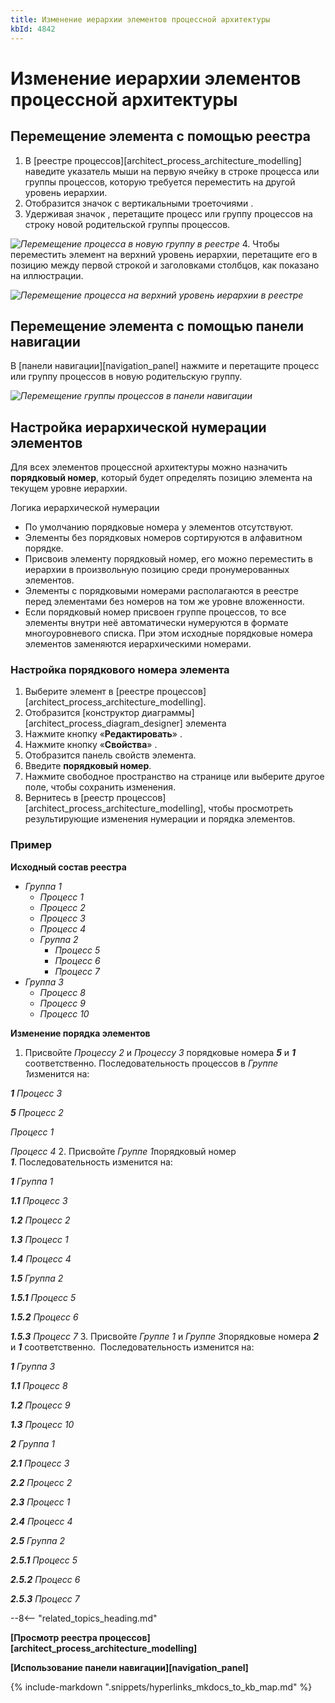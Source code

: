 ```yaml
---
title: Изменение иерархии элементов процессной архитектуры
kbId: 4842
---
```


# Изменение иерархии элементов процессной архитектуры

## Перемещение элемента с помощью реестра

1. В [реестре процессов][architect_process_architecture_modelling] наведите указатель мыши на первую ячейку в строке процесса или группы процессов, которую требуется переместить на другой уровень иерархии.
2. Отобразится значок с вертикальными троеточиями *‌*.
3. Удерживая значок *‌*, перетащите процесс или группу процессов на строку новой родительской группы процессов.

_![Перемещение процесса в новую группу в реестре](https://kb.comindware.ru/assets/process_architecture_modeling_moving_entity_in_registry.png)_
4. Чтобы переместить элемент на верхний уровень иерархии, перетащите его в позицию между первой строкой и заголовками столбцов, как показано на иллюстрации.

_![Перемещение процесса на верхний уровень иерархии в реестре](https://kb.comindware.ru/assets/process_architecture_modeling_moving_entity_in_registry_top_level.png)_

## Перемещение элемента с помощью панели навигации

В [панели навигации][navigation_panel] нажмите и перетащите процесс или группу процессов в новую родительскую группу.

_![Перемещение группы процессов в панели навигации](https://kb.comindware.ru/assets/process_architecture_modeling_moving_entity_in_navigation.png)_

## Настройка иерархической нумерации элементов

Для всех элементов процессной архитектуры можно назначить **порядковый номер**, который будет определять позицию элемента на текущем уровне иерархии.

Логика иерархической нумерации

- По умолчанию порядковые номера у элементов отсутствуют.
- Элементы без порядковых номеров сортируются в алфавитном порядке.
- Присвоив элементу порядковый номер, его можно переместить в иерархии в произвольную позицию среди пронумерованных элементов.
- Элементы с порядковыми номерами располагаются в реестре перед элементами без номеров на том же уровне вложенности.
- Если порядковый номер присвоен группе процессов, то все элементы внутри неё автоматически нумеруются в формате многоуровневого списка. При этом исходные порядковые номера элементов заменяются иерархическими номерами.

### Настройка порядкового номера элемента

1. Выберите элемент в [реестре процессов][architect_process_architecture_modelling].
2. Отобразится [конструктор диаграммы][architect_process_diagram_designer] элемента
3. Нажмите кнопку «**Редактировать**» *‌*.
4. Нажмите кнопку «**Свойства**» *‌*.
5. Отобразится панель свойств элемента.
6. Введите **порядковый номер**.
7. Нажмите свободное пространство на странице или выберите другое поле, чтобы сохранить изменения.
8. Вернитесь в [реестр процессов][architect_process_architecture_modelling], чтобы просмотреть результирующие изменения нумерации и порядка элементов.

### Пример

**Исходный состав реестра**

- *Группа 1*
    - *Процесс 1*
    - *Процесс 2*
    - *Процесс 3*
    - *Процесс 4*
    - *Группа 2*
        - *Процесс 5*
        - *Процесс 6*
        - *Процесс 7*
- *Группа 3*
    - *Процесс 8*
    - *Процесс 9*
    - *Процесс 10*

**Изменение порядка элементов**

1. Присвойте *Процессу 2* и *Процессу 3* порядковые номера ***5*** и ***1*** соответственно. Последовательность процессов в *Группе 1*изменится на:

***1** Процесс 3*

***5** Процесс 2*

*Процесс 1*

*Процесс 4*
2. Присвойте *Группе 1*порядковый номер ***1***. Последовательность изменится на:

***1** Группа 1*

***1.1** Процесс 3*

***1.2** Процесс 2*

***1.3** Процесс 1*

***1.4** Процесс 4*

***1.5** Группа 2*

***1.5.1** Процесс 5*

***1.5.2** Процесс 6*

***1.5.3** Процесс 7*
3. Присвойте *Группе 1* и *Группе 3*порядковые номера ***2*** и ***1*** соответственно.  Последовательность изменится на:

***1** Группа 3*

***1.1** Процесс 8*

***1.2** Процесс 9*

***1.3** Процесс 10*

***2** Группа 1*

***2.1** Процесс 3*

***2.2** Процесс 2*

***2.3** Процесс 1*

***2.4** Процесс 4*

***2.5** Группа 2*

***2.5.1** Процесс 5*

***2.5.2** Процесс 6*

***2.5.3** Процесс 7*

--8<-- "related_topics_heading.md"

**[Просмотр реестра процессов][architect_process_architecture_modelling]**

**[Использование панели навигации][navigation_panel]**

{% include-markdown ".snippets/hyperlinks_mkdocs_to_kb_map.md" %}

